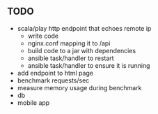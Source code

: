 TODO
----
* scala/play http endpoint that echoes remote ip
  * write code
  * nginx.conf mapping it to /api
  * build code to a jar with dependencies
  * ansible task/handler to restart
  * ansible task/handler to ensure it is running
* add endpoint to html page
* benchmark requests/sec
* measure memory usage during benchmark
* db
* mobile app

